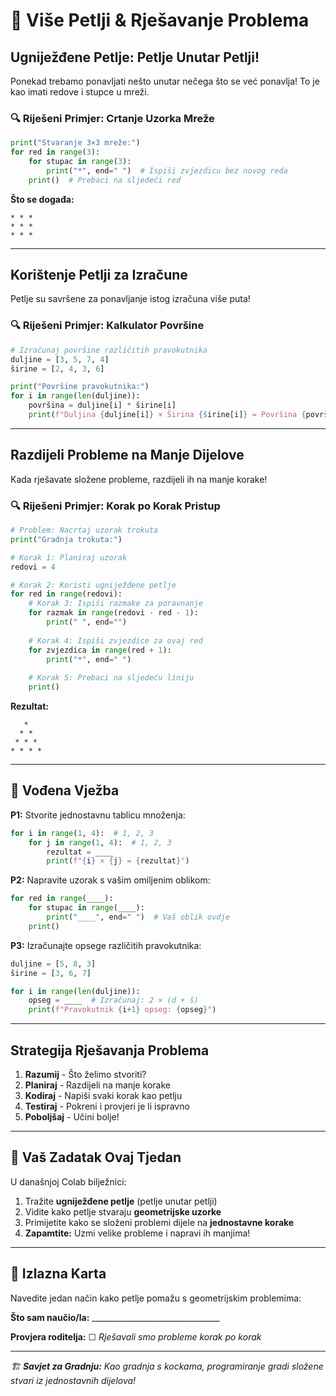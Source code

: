 # 🐍 Više Petlji & Rješavanje Problema

## Ugniježđene Petlje: Petlje Unutar Petlji!
Ponekad trebamo ponavljati nešto unutar nečega što se već ponavlja! To je kao imati redove i stupce u mreži.

### 🔍 Riješeni Primjer: Crtanje Uzorka Mreže

```python
print("Stvaranje 3×3 mreže:")
for red in range(3):
    for stupac in range(3):
        print("*", end=" ")  # Ispiši zvjezdicu bez novog reda
    print()  # Prebaci na sljedeći red
```

**Što se događa:**
```
* * * 
* * * 
* * * 
```

---

## Korištenje Petlji za Izračune
Petlje su savršene za ponavljanje istog izračuna više puta!

### 🔍 Riješeni Primjer: Kalkulator Površine

```python
# Izračunaj površine različitih pravokutnika
duljine = [3, 5, 7, 4]
širine = [2, 4, 3, 6]

print("Površine pravokutnika:")
for i in range(len(duljine)):
    površina = duljine[i] * širine[i]
    print(f"Duljina {duljine[i]} × Širina {širine[i]} = Površina {površina}")
```

---

## Razdijeli Probleme na Manje Dijelove
Kada rješavate složene probleme, razdijeli ih na manje korake!

### 🔍 Riješeni Primjer: Korak po Korak Pristup

```python
# Problem: Nacrtaj uzorak trokuta
print("Gradnja trokuta:")

# Korak 1: Planiraj uzorak
redovi = 4

# Korak 2: Koristi ugniježđene petlje
for red in range(redovi):
    # Korak 3: Ispiši razmake za poravnanje
    for razmak in range(redovi - red - 1):
        print(" ", end="")
    
    # Korak 4: Ispiši zvjezdice za ovaj red
    for zvjezdica in range(red + 1):
        print("*", end=" ")
    
    # Korak 5: Prebaci na sljedeću liniju
    print()
```

**Rezultat:**
```
   * 
  * * 
 * * * 
* * * * 
```

---

## 📝 Vođena Vježba

**P1:** Stvorite jednostavnu tablicu množenja:
```python
for i in range(1, 4):  # 1, 2, 3
    for j in range(1, 4):  # 1, 2, 3
        rezultat = ____
        print(f"{i} × {j} = {rezultat}")
```

**P2:** Napravite uzorak s vašim omiljenim oblikom:
```python
for red in range(____):
    for stupac in range(____):
        print("____", end=" ")  # Vaš oblik ovdje
    print()
```

**P3:** Izračunajte opsege različitih pravokutnika:
```python
duljine = [5, 8, 3]
širine = [3, 6, 7]

for i in range(len(duljine)):
    opseg = ____  # Izračunaj: 2 × (d + š)
    print(f"Pravokutnik {i+1} opseg: {opseg}")
```

---

## Strategija Rješavanja Problema
1. **Razumij** - Što želimo stvoriti?
2. **Planiraj** - Razdijeli na manje korake
3. **Kodiraj** - Napiši svaki korak kao petlju
4. **Testiraj** - Pokreni i provjeri je li ispravno
5. **Poboljšaj** - Učini bolje!

---

## 🚀 Vaš Zadatak Ovaj Tjedan
U današnjoj Colab bilježnici:
1. Tražite **ugniježđene petlje** (petlje unutar petlji)
2. Vidite kako petlje stvaraju **geometrijske uzorke**
3. Primijetite kako se složeni problemi dijele na **jednostavne korake**
4. **Zapamtite:** Uzmi velike probleme i napravi ih manjima!

---

## 🎯 Izlazna Karta
Navedite jedan način kako petlje pomažu s geometrijskim problemima:

**Što sam naučio/la:** ________________________________

**Provjera roditelja:** ☐ *Rješavali smo probleme korak po korak*

---

*🏗️ **Savjet za Gradnju:** Kao gradnja s kockama, programiranje gradi složene stvari iz jednostavnih dijelova!*